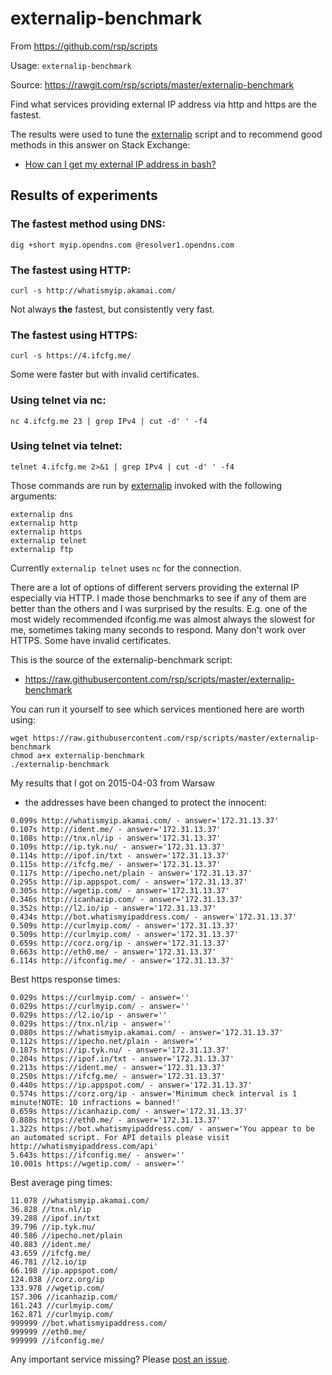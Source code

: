 externalip-benchmark
====================
From https://github.com/rsp/scripts

Usage: `externalip-benchmark`

Source: https://rawgit.com/rsp/scripts/master/externalip-benchmark

Find what services providing external IP address via http and https are the fastest.

The results were used to tune the [externalip](externalip.md) script
and to recommend good methods in this answer on Stack Exchange:

* [How can I get my external IP address in bash?](https://unix.stackexchange.com/questions/22615/how-can-i-get-my-external-ip-address-in-bash/194136#194136)

## Results of experiments

### The fastest method using DNS:
```
dig +short myip.opendns.com @resolver1.opendns.com
```

### The fastest using HTTP:
```
curl -s http://whatismyip.akamai.com/
```
Not always **the** fastest, but consistently very fast.

### The fastest using HTTPS:
```
curl -s https://4.ifcfg.me/
```
Some were faster but with invalid certificates.

### Using telnet via nc:
```
nc 4.ifcfg.me 23 | grep IPv4 | cut -d' ' -f4
```

### Using telnet via telnet:
```
telnet 4.ifcfg.me 2>&1 | grep IPv4 | cut -d' ' -f4
```

Those commands are run by [externalip](externalip.md) invoked with the following arguments:

	externalip dns
	externalip http
	externalip https
	externalip telnet
	externalip ftp

Currently `externalip telnet` uses `nc` for the connection.

There are a lot of options of different servers providing the external IP especially via HTTP.
I made those benchmarks to see if any of them are better than the others and I was surprised by the results.
E.g. one of the most widely recommended ifconfig.me was almost always the slowest for me, sometimes taking many seconds to respond. Many don't work over HTTPS. Some have invalid certificates.

This is the source of the externalip-benchmark script:

* https://raw.githubusercontent.com/rsp/scripts/master/externalip-benchmark

You can run it yourself to see which services mentioned here are worth using:

    wget https://raw.githubusercontent.com/rsp/scripts/master/externalip-benchmark
    chmod a+x externalip-benchmark
    ./externalip-benchmark

My results that I got on 2015-04-03 from Warsaw
- the addresses have been changed to protect the innocent:
```
0.099s http://whatismyip.akamai.com/ - answer='172.31.13.37'
0.107s http://ident.me/ - answer='172.31.13.37'
0.108s http://tnx.nl/ip - answer='172.31.13.37'
0.109s http://ip.tyk.nu/ - answer='172.31.13.37'
0.114s http://ipof.in/txt - answer='172.31.13.37'
0.115s http://ifcfg.me/ - answer='172.31.13.37'
0.117s http://ipecho.net/plain - answer='172.31.13.37'
0.295s http://ip.appspot.com/ - answer='172.31.13.37'
0.305s http://wgetip.com/ - answer='172.31.13.37'
0.346s http://icanhazip.com/ - answer='172.31.13.37'
0.352s http://l2.io/ip - answer='172.31.13.37'
0.434s http://bot.whatismyipaddress.com/ - answer='172.31.13.37'
0.509s http://curlmyip.com/ - answer='172.31.13.37'
0.509s http://curlmyip.com/ - answer='172.31.13.37'
0.659s http://corz.org/ip - answer='172.31.13.37'
0.663s http://eth0.me/ - answer='172.31.13.37'
6.114s http://ifconfig.me/ - answer='172.31.13.37'
```
Best https response times:
```
0.029s https://curlmyip.com/ - answer=''
0.029s https://curlmyip.com/ - answer=''
0.029s https://l2.io/ip - answer=''
0.029s https://tnx.nl/ip - answer=''
0.080s https://whatismyip.akamai.com/ - answer='172.31.13.37'
0.112s https://ipecho.net/plain - answer=''
0.187s https://ip.tyk.nu/ - answer='172.31.13.37'
0.204s https://ipof.in/txt - answer='172.31.13.37'
0.213s https://ident.me/ - answer='172.31.13.37'
0.250s https://ifcfg.me/ - answer='172.31.13.37'
0.440s https://ip.appspot.com/ - answer='172.31.13.37'
0.574s https://corz.org/ip - answer='Minimum check interval is 1 minute!NOTE: 10 infractions = banned!'
0.659s https://icanhazip.com/ - answer='172.31.13.37'
0.880s https://eth0.me/ - answer='172.31.13.37'
1.322s https://bot.whatismyipaddress.com/ - answer='You appear to be an automated script. For API details please visit http://whatismyipaddress.com/api'
5.643s https://ifconfig.me/ - answer=''
10.001s https://wgetip.com/ - answer=''
```
Best average ping times:
```
11.078 //whatismyip.akamai.com/
36.828 //tnx.nl/ip
39.288 //ipof.in/txt
39.796 //ip.tyk.nu/
40.586 //ipecho.net/plain
40.883 //ident.me/
43.659 //ifcfg.me/
46.781 //l2.io/ip
66.198 //ip.appspot.com/
124.038 //corz.org/ip
133.978 //wgetip.com/
157.306 //icanhazip.com/
161.243 //curlmyip.com/
162.871 //curlmyip.com/
999999 //bot.whatismyipaddress.com/
999999 //eth0.me/
999999 //ifconfig.me/
```
Any important service missing? Please [post an issue](https://github.com/rsp/scripts/issues).
